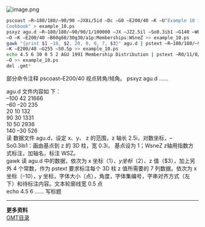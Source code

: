 ![image.png](https://upload-images.jianshu.io/upload_images/7955445-4d89b270164304e8.png?imageMogr2/auto-orient/strip%7CimageView2/2/w/440)
```sh
pscoast –R–180/180/–90/90 –JX8i/5id –Dc –G0 –E200/40 –K –U"Example 10 in
Cookbook" > example_10.ps
psxyz agu.d –R–180/180/–90/90/1/100000 –JX –JZ2.5il –So0.3ib1 –G140 –W0.5p
–O –K –E200/40 –B60g60/30g30/a1p:Memberships:WSneZ >> example_10.ps
gawk "{print $1 –10, $2, 20, 0, 0, 7, $3}" agu.d | pstext –R–180/180/–90/90 –JX –O
–K –E200/40 –G255 –S0.5p >> example_10.ps
echo 4.5 6 30 0 5 2 AGU 1991 Membership Distribution | pstext –R0/11/0/8.5 –Jx1i
–O >> example_10.ps
del .gmt*
```
部分命令注释
pscoast–E200/40 视点转角/倾角。
psxyz agu.d ……

agu.d 文件内容如
下：\
–100 42 21666\
–60 –20 235\
20 10 132\
90 30 1331\
10 50 2936\
140 –30 526\
读 数据文件
agu.d，设定 x、y、
z 的范围，z 轴长 2.5i，对数坐标，–So0.3ib1：画由基点到 z 的 3D 柱，宽 0.3i，
基点设为 1；WsneZ z轴用指数方式标注，加轴名，标注 WSZ。\
gawk 读 agu.d 中的数据，依次为 x 坐标（$1）、y 坐标（$2）、z 值（$3），加上另外 4 个常数，作为 pstext 要求标注每个 3D 柱 z 值所需要的 7 列数据。依次为
x 坐标（–10），y 坐标，字体大小（点），角度，字体集编号，字串对齐方式（左
下）和待标注内容。文本轮廓线宽 0.5 点\
echo 4.5 6 …… 写标题

---
**更多资料**  
[GMT目录](https://www.jianshu.com/p/321f67983c42)
